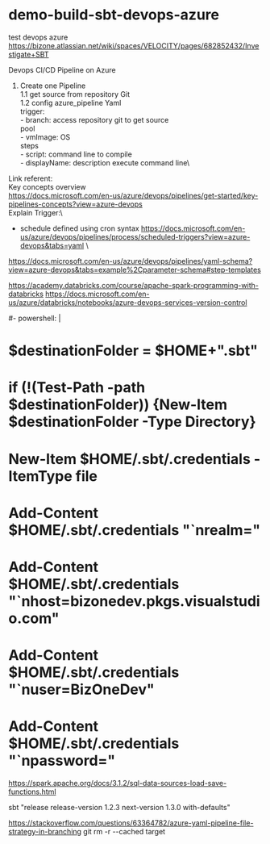 # demo-build-sbt-devops-azure
test devops azure
https://bizone.atlassian.net/wiki/spaces/VELOCITY/pages/682852432/Investigate+SBT

Devops CI/CD Pipeline on Azure
1. Create one Pipeline<br/>
    1.1 get source from repository Git\
    1.2 config azure_pipeline Yaml\
        trigger:\
         - branch: access repository git to get source\
        pool\
         - vmImage: OS \
        steps\
         - script: command line to compile \
         - displayName: description execute command line\
   

Link referent:\
Key concepts overview \
https://docs.microsoft.com/en-us/azure/devops/pipelines/get-started/key-pipelines-concepts?view=azure-devops \
Explain Trigger:\
-  schedule defined using cron syntax
https://docs.microsoft.com/en-us/azure/devops/pipelines/process/scheduled-triggers?view=azure-devops&tabs=yaml \

https://docs.microsoft.com/en-us/azure/devops/pipelines/yaml-schema?view=azure-devops&tabs=example%2Cparameter-schema#step-templates

https://academy.databricks.com/course/apache-spark-programming-with-databricks
https://docs.microsoft.com/en-us/azure/databricks/notebooks/azure-devops-services-version-control

#- powershell: |
#    $destinationFolder = $HOME+"\.sbt"
#    if (!(Test-Path -path $destinationFolder)) {New-Item $destinationFolder -Type Directory}
#    New-Item $HOME/.sbt/.credentials -ItemType file
#    Add-Content  $HOME/.sbt/.credentials "`nrealm="
#    Add-Content  $HOME/.sbt/.credentials "`nhost=bizonedev.pkgs.visualstudio.com"
#    Add-Content  $HOME/.sbt/.credentials "`nuser=BizOneDev"
#    Add-Content  $HOME/.sbt/.credentials "`npassword="


https://spark.apache.org/docs/3.1.2/sql-data-sources-load-save-functions.html

sbt "release release-version 1.2.3 next-version 1.3.0 with-defaults"

https://stackoverflow.com/questions/63364782/azure-yaml-pipeline-file-strategy-in-branching
git rm -r --cached target
